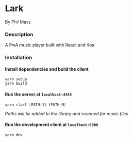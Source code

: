 # Lark

By Phil Mass

### Description

A PwA music player built with React and Koa

### Installation

#### Install dependencies and build the client
```
yarn setup
yarn build
```

#### Run the server at `localhost:4445`
```
yarn start [PATH-1] [PATH-N]
```
*Paths will be added to the library and scanned for music files*

#### Run the development client at `localhost:8080`
```
yarn dev
```
